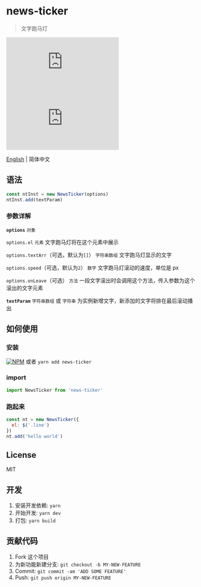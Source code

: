 # news-ticker
> 文字跑马灯

![](https://img.badgesize.io/gaoryrt/news-ticker/master/dist/newsTicker.js)
![](https://img.badgesize.io/gaoryrt/news-ticker/master/dist/newsTicker.js?compression=gzip)

[English](./README.md) | 简体中文

<!-- [在 codepen 上试试 demo]() -->

## 语法
```js
const ntInst = new NewsTicker(options)
ntInst.add(textParam)
```

### 参数详解
**`options`**
`对象`


`options.el`
`元素`
文字跑马灯将在这个元素中展示


`options.textArr`（可选，默认为`[]`）
`字符串数组`
文字跑马灯显示的文字


`options.speed`（可选，默认为`2`）
`数字`
文字跑马灯滚动的速度，单位是 px


`options.onLeave`（可选）
`方法`
一段文字滚出时会调用这个方法，传入参数为这个滚出的文字元素


**`textParam`**
`字符串数组` 或 `字符串`
为实例新增文字，新添加的文字将排在最后滚动播出

## 如何使用
### 安装
[![NPM](https://nodei.co/npm/news-ticker.png?compact=true)](https://nodei.co/npm/news-ticker/)
或者 `yarn add news-ticker`

### import
```javascript
import NewsTicker from 'news-ticker'
```

### 跑起来
```javascript
const nt = new NewsTicker({
  el: $('.line')
})
nt.add('hello world')
```

## License
MIT

## 开发
1. 安装开发依赖: `yarn`
2. 开始开发: `yarn dev`
3. 打包: `yarn build`

## 贡献代码
1. Fork 这个项目
2. 为新功能新建分支: `git checkout -b MY-NEW-FEATURE`
3. Commit: `git commit -am 'ADD SOME FEATURE'`
4. Push: `git push origin MY-NEW-FEATURE`

